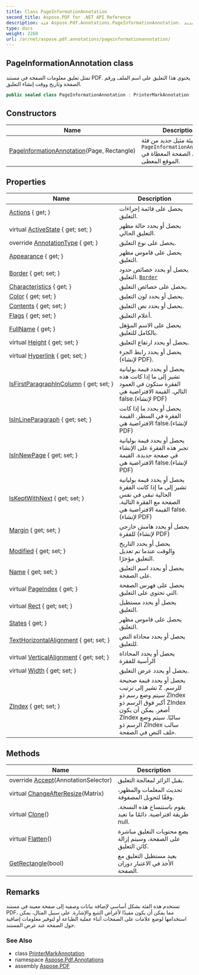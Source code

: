```yaml
---
title: Class PageInformationAnnotation
second_title: Aspose.PDF for .NET API Reference
description: فئة Aspose.Pdf.Annotations.PageInformationAnnotation. تمثل تعليق معلومات الصفحة في مستند PDF. يحتوي هذا التعليق على اسم الملف ورقم الصفحة وتاريخ ووقت إنشاء التعليق
type: docs
weight: 2260
url: /ar/net/aspose.pdf.annotations/pageinformationannotation/
---
```

## PageInformationAnnotation class

تمثل تعليق معلومات الصفحة في مستند PDF. يحتوي هذا التعليق على اسم الملف ورقم الصفحة وتاريخ ووقت إنشاء التعليق.

```csharp
public sealed class PageInformationAnnotation : PrinterMarkAnnotation
```

## Constructors

| Name | Description |
| --- | --- |
| [PageInformationAnnotation](pageinformationannotation/)(Page, Rectangle) | يقوم بتهيئة مثيل جديد من فئة `PageInformationAnnotation` على الصفحة المعطاة في الموقع المعطى. |

## Properties

| Name | Description |
| --- | --- |
| [Actions](../../aspose.pdf.annotations/annotation/actions/) { get; } | يحصل على قائمة إجراءات التعليق. |
| virtual [ActiveState](../../aspose.pdf.annotations/annotation/activestate/) { get; set; } | يحصل أو يحدد حالة مظهر التعليق الحالي. |
| override [AnnotationType](../../aspose.pdf.annotations/pageinformationannotation/annotationtype/) { get; } | يحصل على نوع التعليق. |
| [Appearance](../../aspose.pdf.annotations/annotation/appearance/) { get; } | يحصل على قاموس مظهر التعليق. |
| [Border](../../aspose.pdf.annotations/annotation/border/) { get; set; } | يحصل أو يحدد خصائص حدود التعليق. [`Border`](../annotation/border/) |
| [Characteristics](../../aspose.pdf.annotations/annotation/characteristics/) { get; } | يحصل على خصائص التعليق. |
| [Color](../../aspose.pdf.annotations/annotation/color/) { get; set; } | يحصل أو يحدد لون التعليق. |
| [Contents](../../aspose.pdf.annotations/annotation/contents/) { get; set; } | يحصل أو يحدد نص التعليق. |
| [Flags](../../aspose.pdf.annotations/annotation/flags/) { get; set; } | أعلام التعليق. |
| [FullName](../../aspose.pdf.annotations/annotation/fullname/) { get; } | يحصل على الاسم المؤهل بالكامل للتعليق. |
| virtual [Height](../../aspose.pdf.annotations/annotation/height/) { get; set; } | يحصل أو يحدد ارتفاع التعليق. |
| virtual [Hyperlink](../../aspose.pdf/baseparagraph/hyperlink/) { get; set; } | يحصل أو يحدد رابط الجزء (لإنشاء PDF). |
| [IsFirstParagraphInColumn](../../aspose.pdf/baseparagraph/isfirstparagraphincolumn/) { get; set; } | يحصل أو يحدد قيمة بوليانية تشير إلى ما إذا كانت هذه الفقرة ستكون في العمود التالي. القيمة الافتراضية هي false.(لإنشاء PDF) |
| [IsInLineParagraph](../../aspose.pdf/baseparagraph/isinlineparagraph/) { get; set; } | يحصل أو يحدد ما إذا كانت الفقرة في السطر. القيمة الافتراضية هي false.(لإنشاء PDF) |
| [IsInNewPage](../../aspose.pdf/baseparagraph/isinnewpage/) { get; set; } | يحصل أو يحدد قيمة بوليانية تجبر هذه الفقرة على الإنشاء في صفحة جديدة. القيمة الافتراضية هي false.(لإنشاء PDF) |
| [IsKeptWithNext](../../aspose.pdf/baseparagraph/iskeptwithnext/) { get; set; } | يحصل أو يحدد قيمة بوليانية تشير إلى ما إذا كانت الفقرة الحالية تبقى في نفس الصفحة مع الفقرة التالية. القيمة الافتراضية هي false.(لإنشاء PDF) |
| [Margin](../../aspose.pdf/baseparagraph/margin/) { get; set; } | يحصل أو يحدد هامش خارجي للفقرة (لإنشاء PDF) |
| [Modified](../../aspose.pdf.annotations/annotation/modified/) { get; set; } | يحصل أو يحدد التاريخ والوقت عندما تم تعديل التعليق مؤخرًا. |
| [Name](../../aspose.pdf.annotations/annotation/name/) { get; set; } | يحصل أو يحدد اسم التعليق على الصفحة. |
| virtual [PageIndex](../../aspose.pdf.annotations/annotation/pageindex/) { get; } | يحصل على فهرس الصفحة التي تحتوي على التعليق. |
| virtual [Rect](../../aspose.pdf.annotations/annotation/rect/) { get; set; } | يحصل أو يحدد مستطيل التعليق. |
| [States](../../aspose.pdf.annotations/annotation/states/) { get; } | يحصل على قاموس مظهر التعليق. |
| [TextHorizontalAlignment](../../aspose.pdf.annotations/annotation/texthorizontalalignment/) { get; set; } | يحصل أو يحدد محاذاة النص للتعليق. |
| virtual [VerticalAlignment](../../aspose.pdf/baseparagraph/verticalalignment/) { get; set; } | يحصل أو يحدد المحاذاة الرأسية للفقرة |
| virtual [Width](../../aspose.pdf.annotations/annotation/width/) { get; set; } | يحصل أو يحدد عرض التعليق. |
| [ZIndex](../../aspose.pdf/baseparagraph/zindex/) { get; set; } | يحصل أو يحدد قيمة صحيحة تشير إلى ترتيب Z للرسم. سيتم وضع رسم ذو ZIndex أكبر فوق الرسم ذو ZIndex أصغر. يمكن أن يكون ZIndex سالبًا. سيتم وضع الرسم ذو ZIndex سالب خلف النص في الصفحة. |

## Methods

| Name | Description |
| --- | --- |
| override [Accept](../../aspose.pdf.annotations/pageinformationannotation/accept/)(AnnotationSelector) | يقبل الزائر لمعالجة التعليق. |
| virtual [ChangeAfterResize](../../aspose.pdf.annotations/annotation/changeafterresize/)(Matrix) | تحديث المعلمات والمظهر، وفقًا لتحويل المصفوفة. |
| virtual [Clone](../../aspose.pdf/baseparagraph/clone/)() | يقوم باستنساخ هذه النسخة. طريقة افتراضية. دائمًا ما تعيد null. |
| virtual [Flatten](../../aspose.pdf.annotations/annotation/flatten/)() | يضع محتويات التعليق مباشرة على الصفحة، وسيتم إزالة كائن التعليق. |
| [GetRectangle](../../aspose.pdf.annotations/annotation/getrectangle/)(bool) | يعيد مستطيل التعليق مع الأخذ في الاعتبار دوران الصفحة. |

## Remarks

تستخدم هذه الفئة بشكل أساسي لإضافة بيانات وصفية إلى صفحة معينة في مستند PDF، مما يمكن أن يكون مفيدًا لأغراض التتبع والإشارة. على سبيل المثال، يمكن استخدامها لوضع علامات على الصفحات أثناء عملية الطباعة أو لتوفير معلومات إضافية حول الصفحة عند عرض المستند.

### See Also

* class [PrinterMarkAnnotation](../printermarkannotation/)
* namespace [Aspose.Pdf.Annotations](../../aspose.pdf.annotations/)
* assembly [Aspose.PDF](../../)
